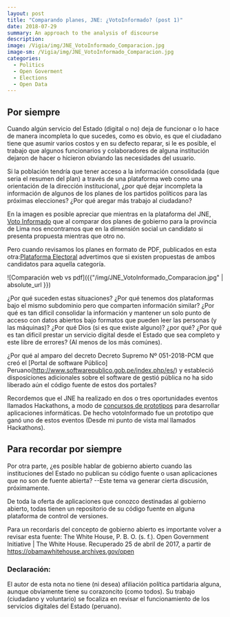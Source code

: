 ```yaml
---
layout: post
title: "Comparando planes, JNE: ¿VotoInformado? (post 1)"
date: 2018-07-29
summary: An approach to the analysis of discourse
description: 
image: /Vigia/img/JNE_VotoInformado_Comparacion.jpg
image-sm: /Vigia/img/JNE_VotoInformado_Comparacion.jpg
categories:
  - Politics  
  - Open Goverment
  - Elections
  - Open Data 
---
```

## Por siempre 
Cuando algún servicio del Estado (digital o no) deja de funcionar o lo hace de manera incompleta lo que sucedes, como es obvio, es que el ciudadano tiene que asumir varios costos y en su defecto reparar, si le es posible, el trabajo que algunos funcionarios y colaboradores de alguna institución dejaron de hacer o hicieron obviando las necesidades del usuario.

Si la población tendría que tener acceso a la información consolidada (que seria el resumen del plan) a través de una plataforma web como una orientación de la dirección institucional, ¿por qué dejar incompleta la información de algunos de los planes de los partidos políticos para las próximas elecciones? ¿Por qué aregar más trabajo al ciudadano?

En la imagen es posible apreciar que mientras en la plataforma del JNE, [Voto Informado](https://votoinformado.jne.gob.pe/voto/Compara) que al comparar dos planes de gobierno para la provincia de Lima nos encontramos que en la dimensión social un candidato si presenta propuesta mientras que otro no.

Pero cuando revisamos los planes en formato de PDF, publicados en esta otra:[Plataforma Electoral](https://plataformaelectoral.jne.gob.pe/ListaDeCandidatos/Index) advertimos que si existen propuestas de ambos candidatos para aquella categoría.

![Comparación web vs pdf]({{"/img/JNE_VotoInformado_Comparacion.jpg" | absolute_url }})

¿Por qué suceden estas situaciones? ¿Por qué tenemos dos plataformas bajo el mismo subdominio pero que comparten información similar? ¿Por qué es tan dificil consolidar la información y mantener un solo punto de acceso con datos abiertos bajo formatos que pueden leer las personas (y las máquinas)? ¿Por qué Dios (si es que existe alguno)? ¿por qué? ¿Por qué es tan dificil prestar un servicio digital desde el Estado que sea completo y este libre de errores? (Al menos de los más comúnes).

¿Por qué al amparo del decreto Decreto Supremo Nº 051-2018-PCM que creó el [Portal de software Público] Peruano(http://www.softwarepublico.gob.pe/index.php/es/) y estableció disposiciones adicionales sobre el software de gestió pública no ha sido liberado aún el código fuente de estos dos portales? 

Recordemos que el JNE ha realizado en dos o tres oportunidades eventos llamados Hackathons, a modo de [concursos de prototipos](https://www.facebook.com/notes/manuelvar-vargas/hackathon-o-concurso-de-prototipos-o-pueden-coexistir-ambas-definiciones-al-mism/1537810309574197/) para desarrollar aplicaciones informáticas. De hecho votoInformado fue un prototipo que ganó uno de estos eventos (Desde mi punto de vista mal llamados Hackathons). 

## Para recordar por siempre  
Por otra parte, ¿es posible hablar de gobierno abierto cuando las instituciones del Estado no publican su código fuente o usan aplicaciones que no son de fuente abierta? --Este tema va generar cierta discusión, próximamente.

De toda la oferta de aplicaciones que conozco destinadas al gobierno abierto, todas tienen un repositorio de su código fuente en alguna plataforma de control de versiones. 

Para un recordaris del concepto de gobierno abierto es importante volver a revisar esta fuente: 
The White House, P. B. O. (s. f.). Open Government Initiative | The White House. Recuperado 25 de abril de 2017, a partir de https://obamawhitehouse.archives.gov/open

### Declaración: 
El autor de esta nota no tiene (ni desea) afiliación política partidaria alguna, aunque obviamente tiene su corazoncito (como todos). Su trabajo (ciudadano y voluntario) se focaliza en revisar el funcionamiento de los servicios digitales del Estado (peruano). 
